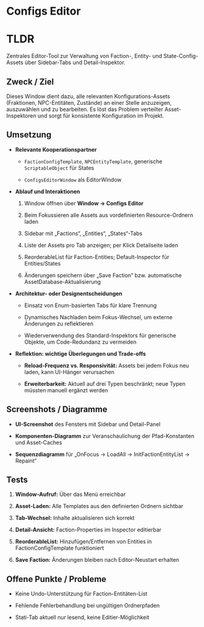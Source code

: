 # Configs Editor

# TLDR

Zentrales Editor-Tool zur Verwaltung von Faction-, Entity- und State-Config-Assets über Sidebar-Tabs und Detail-Inspektor.

## Zweck / Ziel

Dieses Window dient dazu, alle relevanten Konfigurations-Assets (Fraktionen, NPC-Entitäten, Zustände) an einer Stelle anzuzeigen, auszuwählen und zu bearbeiten. Es löst das Problem verteilter Asset-Inspektoren und sorgt für konsistente Konfiguration im Projekt.

## Umsetzung

- **Relevante Kooperationspartner**
    
    - `FactionConfigTemplate`, `NPCEntityTemplate`, generische `ScriptableObject` für States
        
    - `ConfigsEditorWindow` als EditorWindow
        
- **Ablauf und Interaktionen**
    
    1. Window öffnen über **Window → Configs Editor**
        
    2. Beim Fokussieren alle Assets aus vordefinierten Resource-Ordnern laden
        
    3. Sidebar mit „Factions“, „Entities“, „States“-Tabs
        
    4. Liste der Assets pro Tab anzeigen; per Klick Detailseite laden
        
    5. ReorderableList für Faction-Entities; Default-Inspector für Entities/States
        
    6. Änderungen speichern über „Save Faction“ bzw. automatische AssetDatabase-Aktualisierung
        
- **Architektur- oder Designentscheidungen**
    
    - Einsatz von Enum-basierten Tabs für klare Trennung
        
    - Dynamisches Nachladen beim Fokus-Wechsel, um externe Änderungen zu reflektieren
        
    - Wiederverwendung des Standard-Inspektors für generische Objekte, um Code-Redundanz zu vermeiden
        
- **Reflektion: wichtige Überlegungen und Trade-offs**
    
    - **Reload-Frequenz vs. Responsivität:** Assets bei jedem Fokus neu laden, kann UI-Hänger verursachen
        
    - **Erweiterbarkeit:** Aktuell auf drei Typen beschränkt; neue Typen müssten manuell ergänzt werden
        

## Screenshots / Diagramme

- **UI-Screenshot** des Fensters mit Sidebar und Detail-Panel
    
- **Komponenten-Diagramm** zur Veranschaulichung der Pfad-Konstanten und Asset-Caches
    
- **Sequenzdiagramm** für „OnFocus → LoadAll → InitFactionEntityList → Repaint“
    

## Tests

1. **Window-Aufruf:** Über das Menü erreichbar
    
2. **Asset-Laden:** Alle Templates aus den definierten Ordnern sichtbar
    
3. **Tab-Wechsel:** Inhalte aktualisieren sich korrekt
    
4. **Detail-Ansicht:** Faction-Properties im Inspector editierbar
    
5. **ReorderableList:** Hinzufügen/Entfernen von Entities in FactionConfigTemplate funktioniert
    
6. **Save Faction:** Änderungen bleiben nach Editor-Neustart erhalten
    

## Offene Punkte / Probleme

- Keine Undo-Unterstützung für Faction-Entitäten-List
    
- Fehlende Fehlerbehandlung bei ungültigen Ordnerpfaden
    
- Stati-Tab aktuell nur lesend, keine Editier-Möglichkeit